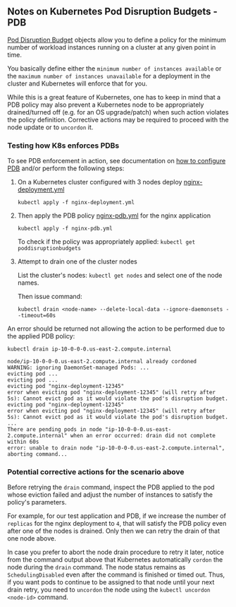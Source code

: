 ## Notes on Kubernetes Pod Disruption Budgets - PDB

[Pod Disruption Budget](https://kubernetes.io/docs/concepts/workloads/pods/disruptions/#how-disruption-budgets-work) objects allow you to define a policy for the minimum number of workload instances running on a cluster at any given point in time.

You basically define either the `minimum number of instances available` or the `maximum number of instances unavailable` for a deployment in the cluster and Kubernetes will enforce that for you.

While this is a great feature of Kubernetes, one has to keep in mind that a PDB policy may also prevent a Kubernetes node to be appropriately drained/turned off (e.g. for an OS upgrade/patch) when such action violates the policy definition. Corrective actions may be required to proceed with the node update or to `uncordon` it.

### Testing how K8s enforces PDBs

To see PDB enforcement in action, see documentation on [how to configure PDB](https://kubernetes.io/docs/tasks/run-application/configure-pdb/) and/or perform the following steps:

1. On a Kubernetes cluster configured with 3 nodes deploy [nginx-deployment.yml](nginx-deployment.yml)  

   `kubectl apply -f nginx-deployment.yml`    

2. Then apply the PDB policy [nginx-pdb.yml](nginx-pdb.yml) for the nginx application  

   `kubectl apply -f nginx-pdb.yml`   

   To check if the policy was appropriately applied: `kubectl get poddisruptionbudgets`  

3. Attempt to drain one of the cluster nodes  

   List the cluster's nodes: `kubectl get nodes` and select one of the node names.  

   Then issue command:  

   `kubectl drain <node-name> --delete-local-data --ignore-daemonsets --timeout=60s`   


An error should be returned not allowing the action to be performed due to the applied PDB policy:  
```  
kubectl drain ip-10-0-0-0.us-east-2.compute.internal   

node/ip-10-0-0-0.us-east-2.compute.internal already cordoned
WARNING: ignoring DaemonSet-managed Pods: ...
evicting pod ...
evicting pod ...
evicting pod "nginx-deployment-12345"
error when evicting pod "nginx-deployment-12345" (will retry after 5s): Cannot evict pod as it would violate the pod's disruption budget.
evicting pod "nginx-deployment-12345"
error when evicting pod "nginx-deployment-12345" (will retry after 5s): Cannot evict pod as it would violate the pod's disruption budget.
...
There are pending pods in node "ip-10-0-0-0.us-east-2.compute.internal" when an error occurred: drain did not complete within 60s
error: unable to drain node "ip-10-0-0-0.us-east-2.compute.internal", aborting command...
```

### Potential corrective actions for the scenario above

Before retrying the `drain` command, inspect the PDB applied to the pod whose eviction
failed and adjust the number of instances to satisfy the policy's parameters.

For example, for our test application and PDB, if we increase the number of `replicas`
for the nginx deployment to `4`, that will satisfy the PDB policy even after
one of the nodes is drained. Only then we can retry the drain of that one node above.

In case you prefer to abort the node drain procedure to retry it later, notice from the command
output above that Kubernetes automatically `cordon` the node during the `drain` command.
The node status remains as `SchedulingDisabled` even after the command is finished or timed out.
Thus, if you want pods to continue to be assigned to that node until your next drain retry,
you need to `uncordon` the node using the `kubectl uncordon <node-id>` command.
